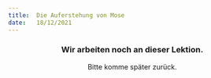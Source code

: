 ```yaml
---
title:  Die Auferstehung von Mose
date:   18/12/2021
---
```


### <center>Wir arbeiten noch an dieser Lektion.</center>
<center>Bitte komme später zurück.</center>